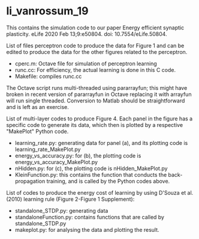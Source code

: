 # li_vanrossum_19
This contains the simulation code to our paper 
  Energy efficient synaptic plasticity. eLife 2020 Feb 13;9:e50804. doi: 10.7554/eLife.50804.

List of files perceptron code to produce the data for Figure 1 and can be edited to produce the data for the other figures related to the perceptron.
- cperc.m: Octave file for simulation of perceptron learning
- runc.cc: For efficiency, the actual learning is done in this C code.
- Makefile: compiles runc.cc

The Octave script runs multi-threaded using pararrayfun; this might have broken in recent version of pararrayfun in Octave
replacing it with arrayfun will run single threaded.
Conversion to Matlab should be straightforward and is left as an exercise.

List of multi-layer codes to produce Figure 4. Each panel in the figure has a specific code to generate its data, which then is plotted by a respective "MakePlot" Python code.
- learning_rate.py: generating data for panel (a), and its plotting code is learning_rate_MakePlot.py
- energy_vs_accuracy.py: for (b), the plotting code is energy_vs_accuracy_MakePlot.py
- nHidden.py: for (c), the plotting code is nHidden_MakePlot.py
- KleinFunction.py: this contains the function that conducts the back-propagation training, and is called by the Python codes above.

List of codes to produce the energy cost of learning by using D'Souza et al. (2010) learning rule (Figure 2-Figure 1 Supplement):
- standalone_STDP.py: generating data
- standaloneFunction.py: contains functions that are called by standalone_STDP.py
- makeplot.py: for analysing the data and plotting the result.
